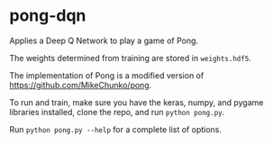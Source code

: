 # pong-dqn

Applies a Deep Q Network to play a game of Pong.

The weights determined from training are stored in `weights.hdf5`.

The implementation of Pong is a modified version of https://github.com/MikeChunko/pong.

To run and train, make sure you have the keras, numpy, and pygame libraries installed, clone the repo, and run `python pong.py`.

Run `python pong.py --help` for a complete list of options.

